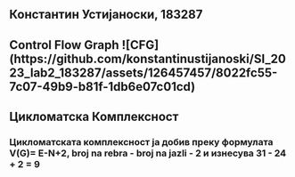 <h2>Константин Устијаноски, 183287</h>
<h2>Control Flow Graph</h>
![CFG](https://github.com/konstantinustijanoski/SI_2023_lab2_183287/assets/126457457/8022fc55-7c07-49b9-b81f-1db6e07c01cd)
<h2>Цикломатска Комплексност</h>
<h3>Цикломатската комплексност ја добив преку формулата V(G)= E-N+2, broj na rebra - broj na jazli - 2 и изнесува 31 - 24 + 2 = 9</h>
